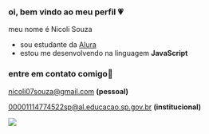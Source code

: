 ### oi, bem vindo ao meu perfil 💗

meu nome é Nicoli Souza 

- sou estudante da [Alura](https://www.alura.com.br)
- estou me desenvolvendo na linguagem **JavaScript**

### entre em contato comigo📧
nicoli07souza@gmail.com **(pessoal)**

00001114774522sp@al.educacao.sp.gov.br **(institucional)**

![](https://media.tenor.com/5t3AchIO0zcAAAAj/young-simba-hakuna-matata.gif)

  
